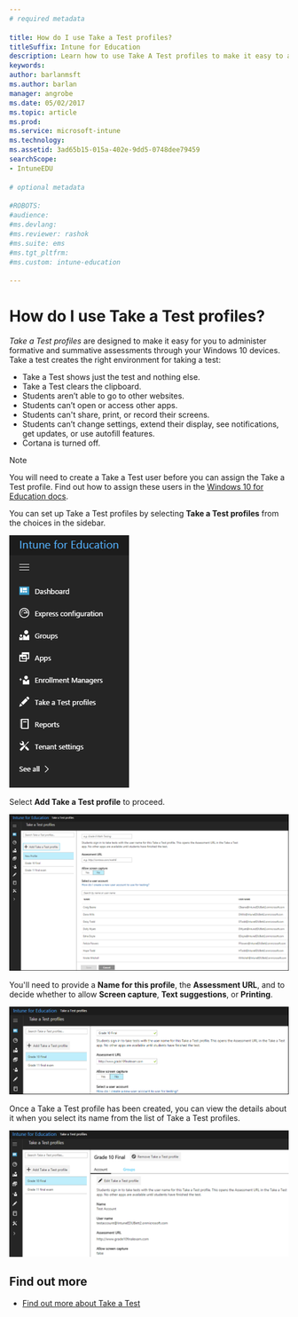 ```yaml
---
# required metadata

title: How do I use Take a Test profiles?
titleSuffix: Intune for Education
description: Learn how to use Take A Test profiles to make it easy to administer and capture student test results.
keywords:
author: barlanmsft
ms.author: barlan
manager: angrobe
ms.date: 05/02/2017
ms.topic: article
ms.prod:
ms.service: microsoft-intune
ms.technology:
ms.assetid: 3ad65b15-015a-402e-9dd5-0748dee79459
searchScope:
- IntuneEDU

# optional metadata

#ROBOTS:
#audience:
#ms.devlang:
#ms.reviewer: rashok
#ms.suite: ems
#ms.tgt_pltfrm:
#ms.custom: intune-education

---
```


# How do I use Take a Test profiles?

_Take a Test profiles_ are designed to make it easy for you to administer formative and summative assessments through your Windows 10 devices. Take a test creates the right environment for taking a test:

- Take a Test shows just the test and nothing else.
- Take a Test clears the clipboard.
- Students aren’t able to go to other websites.
- Students can’t open or access other apps.
- Students can't share, print, or record their screens.
- Students can’t change settings, extend their display, see notifications, get updates, or use autofill features.
- Cortana is turned off.

> [!NOTE]
> You will need to create a Take a Test user before you can assign the Take a Test profile. Find out how to assign these users in the [Windows 10 for Education docs](https://technet.microsoft.com/edu/windows/take-a-test-multiple-pcs).

You can set up Take a Test profiles by selecting **Take a Test profiles** from the choices in the sidebar.

  ![List of options in the sidebar](./media/dashboard-002-left-sidebar-list.png)

Select **Add Take a Test profile** to proceed.

  ![Select Add a Take A Test profile button in the left hand side](./media/takeatest-001-new-profile.png)

You'll need to provide a **Name for this profile**, the **Assessment URL**, and to decide whether to allow **Screen capture**, **Text suggestions**, or **Printing**.

  ![Take a test profile window](./media/takeatest-002-new-profile-edit-window.png)

Once a Take a Test profile has been created, you can view the details about it when you select its name from the list of Take a Test profiles.

  ![Take a test profile info window after creation](./media/takeatest-003-profile-details.png)

## Find out more

- [Find out more about Take a Test](https://technet.microsoft.com/edu/windows/take-tests-in-windows-10)
